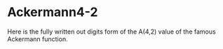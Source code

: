 # Ackermann4-2

Here is the fully written out digits form of the A(4,2) value of the famous Ackermann function.
